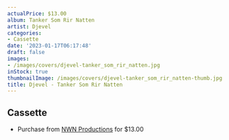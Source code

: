 ```yaml
---
actualPrice: $13.00
album: Tanker Som Rir Natten
artist: Djevel
categories:
- Cassette
date: '2023-01-17T06:17:48'
draft: false
images:
- /images/covers/djevel-tanker_som_rir_natten.jpg
inStock: true
thumbnailImage: /images/covers/djevel-tanker_som_rir_natten-thumb.jpg
title: Djevel - Tanker Som Rir Natten
---
```


## Cassette
* Purchase from [NWN Productions](http://shop.nwnprod.com/index.php?route=product/product&path=73&product_id=30679&sort=pd.name&order=ASC) for $13.00
